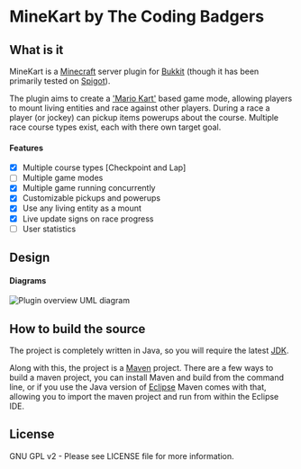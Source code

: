 # MineKart by The Coding Badgers

## What is it

MineKart is a [Minecraft](http://www.minecraft.net) server plugin for [Bukkit](http://bukkit.org/) (though it has been primarily tested on [Spigot](http://spigotmc.org/)).

The plugin aims to create a ['Mario Kart'](http://en.wikipedia.org/wiki/Mario_Kart) based game mode, allowing players to mount living entities and race against other players. During a race a player (or jockey) can pickup items powerups about the course. Multiple race course types exist, each with there own target goal.

#### Features

- [x] Multiple course types [Checkpoint and Lap]
- [ ] Multiple game modes
- [x] Multiple game running concurrently
- [x] Customizable pickups and powerups
- [x] Use any living entity as a mount
- [x] Live update signs on race progress
- [ ] User statistics

## Design

#### Diagrams

![Plugin overview UML diagram](http://i.imgur.com/Cr7kCGw.jpg)

## How to build the source

The project is completely written in Java, so you will require the latest [JDK](http://www.oracle.com/technetwork/java/javase/downloads/index.html).

Along with this, the project is a [Maven](http://maven.apache.org/) project. There are a few ways to build a maven project, you can install Maven and build from the command line, or if you use the Java version of [Eclipse](http://www.eclipse.org/downloads/packages/eclipse-ide-java-developers/keplersr1) Maven comes with that, allowing you to import the maven project and run from within the Eclipse IDE.

## License
GNU GPL v2 - Please see LICENSE file for more information.
